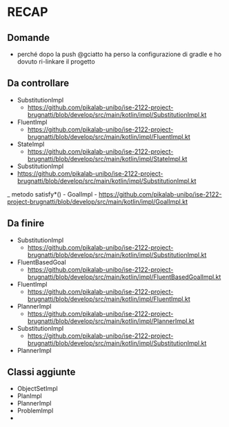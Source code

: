 # RECAP

## Domande
- perché dopo la push @gciatto ha perso la configurazione di gradle e ho dovuto ri-linkare il progetto

## Da controllare
- SubstitutionImpl
  - https://github.com/pikalab-unibo/ise-2122-project-brugnatti/blob/develop/src/main/kotlin/impl/SubstitutionImpl.kt
- FluentImpl
    - https://github.com/pikalab-unibo/ise-2122-project-brugnatti/blob/develop/src/main/kotlin/impl/FluentImpl.kt
- StateImpl
  - https://github.com/pikalab-unibo/ise-2122-project-brugnatti/blob/develop/src/main/kotlin/impl/StateImpl.kt
- SubstitutionImpl
- https://github.com/pikalab-unibo/ise-2122-project-brugnatti/blob/develop/src/main/kotlin/impl/SubstitutionImpl.kt


_ metodo satisfy*()
    - GoalImpl
      - https://github.com/pikalab-unibo/ise-2122-project-brugnatti/blob/develop/src/main/kotlin/impl/GoalImpl.kt
## Da finire
- SubstitutionImpl
    - https://github.com/pikalab-unibo/ise-2122-project-brugnatti/blob/develop/src/main/kotlin/impl/SubstitutionImpl.kt
- FluentBasedGoal
  - https://github.com/pikalab-unibo/ise-2122-project-brugnatti/blob/develop/src/main/kotlin/impl/FluentBasedGoalImpl.kt
- FluentImpl
  - https://github.com/pikalab-unibo/ise-2122-project-brugnatti/blob/develop/src/main/kotlin/impl/FluentImpl.kt
- PlannerImpl
  - https://github.com/pikalab-unibo/ise-2122-project-brugnatti/blob/develop/src/main/kotlin/impl/PlannerImpl.kt
- SubstitutionImpl
  - https://github.com/pikalab-unibo/ise-2122-project-brugnatti/blob/develop/src/main/kotlin/impl/SubstitutionImpl.kt
- PlannerImpl
## Classi aggiunte
- ObjectSetImpl
- PlanImpl
- PlannerImpl 
- ProblemImpl
- 